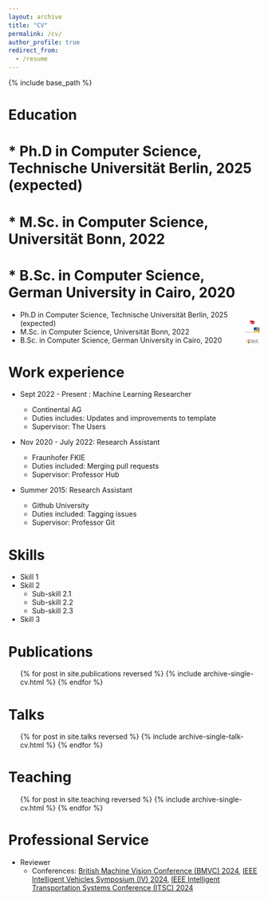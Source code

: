 ```yaml
---
layout: archive
title: "CV"
permalink: /cv/
author_profile: true
redirect_from:
  - /resume
---
```


{% include base_path %}

Education
======
# * Ph.D in Computer Science, Technische Universität Berlin, 2025 (expected)
# * M.Sc. in Computer Science, Universität Bonn, 2022
# * B.Sc. in Computer Science, German University in Cairo, 2020
<ul>
    <li>Ph.D in Computer Science, Technische Universität Berlin, 2025 (expected)
        <img src="/images/tu_berlin.png" alt="TU Berlin" style="float:right;width:30px;height:auto;"/>
    </li>
    <li>M.Sc. in Computer Science, Universität Bonn, 2022
        <img src="/images/uni_bonn.png" alt="University of Bonn" style="float:right;width:30px;height:auto;"/>
    </li>
    <li>B.Sc. in Computer Science, German University in Cairo, 2020
        <img src="/images/guc.png" alt="GUC" style="float:right;width:30px;height:auto;"/>
    </li>
</ul>


Work experience
======
* Sept 2022 - Present : Machine Learning Researcher
  * Continental AG
  * Duties includes: Updates and improvements to template
  * Supervisor: The Users

* Nov 2020 - July 2022: Research Assistant
  * Fraunhofer FKIE
  * Duties included: Merging pull requests
  * Supervisor: Professor Hub

* Summer 2015: Research Assistant
  * Github University
  * Duties included: Tagging issues
  * Supervisor: Professor Git
  
Skills
======
* Skill 1
* Skill 2
  * Sub-skill 2.1
  * Sub-skill 2.2
  * Sub-skill 2.3
* Skill 3

Publications
======
  <ul>{% for post in site.publications reversed %}
    {% include archive-single-cv.html %}
  {% endfor %}</ul>
  
Talks
======
  <ul>{% for post in site.talks reversed %}
    {% include archive-single-talk-cv.html  %}
  {% endfor %}</ul>
  
Teaching
======
  <ul>{% for post in site.teaching reversed %}
    {% include archive-single-cv.html %}
  {% endfor %}</ul>
  
Professional Service
======
* Reviewer
  * Conferences:  [British Machine Vision Conference (BMVC) 2024](https://bmvc2024.org/), [IEEE Intelligent Vehicles Symposium (IV) 2024](https://ieee-iv.org/2024/aes-and-revewers/), [IEEE Intelligent Transportation Systems Conference (ITSC) 2024](https://ieee-itsc.org/2024/) 
